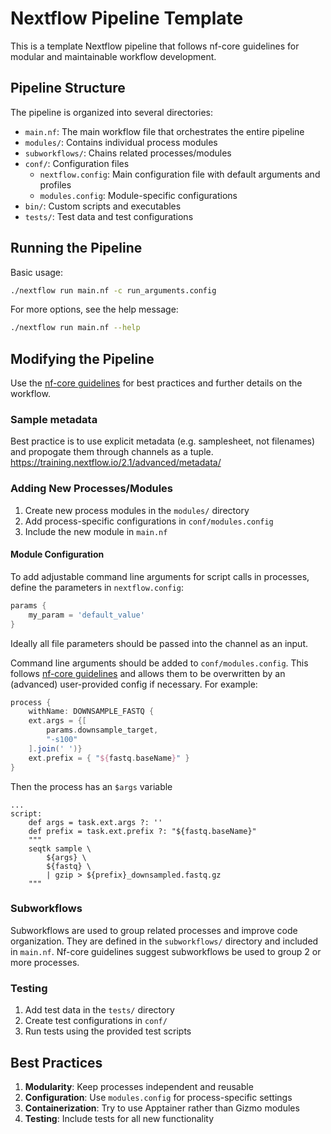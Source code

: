 # Nextflow Pipeline Template

This is a template Nextflow pipeline that follows nf-core guidelines for modular and maintainable workflow development.

## Pipeline Structure

The pipeline is organized into several directories:

- `main.nf`: The main workflow file that orchestrates the entire pipeline
- `modules/`: Contains individual process modules
- `subworkflows/`: Chains related processes/modules
- `conf/`: Configuration files
  - `nextflow.config`: Main configuration file with default arguments and profiles
  - `modules.config`: Module-specific configurations
- `bin/`: Custom scripts and executables
- `tests/`: Test data and test configurations

## Running the Pipeline

Basic usage:
```bash
./nextflow run main.nf -c run_arguments.config
```

For more options, see the help message:
```bash
./nextflow run main.nf --help
```

## Modifying the Pipeline

Use the [nf-core guidelines](https://nf-co.re/docs/guidelines/components/overview) for best practices and further details on the workflow.

### Sample metadata

Best practice is to use explicit metadata (e.g. samplesheet, not filenames) and propogate them through channels as a tuple.
https://training.nextflow.io/2.1/advanced/metadata/

### Adding New Processes/Modules

1. Create new process modules in the `modules/` directory
2. Add process-specific configurations in `conf/modules.config`
4. Include the new module in `main.nf`

#### Module Configuration

To add adjustable command line arguments for script calls in processes, define the parameters in `nextflow.config`:

```groovy
params {
    my_param = 'default_value'
}
```

Ideally all file parameters should be passed into the channel as an input.

Command line arguments should be added to `conf/modules.config`. This follows [nf-core guidelines](https://nf-co.re/docs/guidelines/components/modules#optional-command-arguments) and allows them to be overwritten by an (advanced) user-provided config if necessary. For example:

```groovy
process {
    withName: DOWNSAMPLE_FASTQ {
    ext.args = {[
        params.downsample_target, 
        "-s100"
    ].join(' ')}
    ext.prefix = { "${fastq.baseName}" }
}
```

Then the process has an `$args` variable

```grovy
...
script:
    def args = task.ext.args ?: ''
    def prefix = task.ext.prefix ?: "${fastq.baseName}"
    """
    seqtk sample \
        ${args} \
        ${fastq} \
        | gzip > ${prefix}_downsampled.fastq.gz
    """
```



### Subworkflows

Subworkflows are used to group related processes and improve code organization. They are defined in the `subworkflows/` directory and included in `main.nf`. Nf-core guidelines suggest subworkflows be used to group 2 or more processes.

### Testing

1. Add test data in the `tests/` directory
2. Create test configurations in `conf/`
3. Run tests using the provided test scripts

## Best Practices

1. **Modularity**: Keep processes independent and reusable
2. **Configuration**: Use `modules.config` for process-specific settings
3. **Containerization**: Try to use Apptainer rather than Gizmo modules
4. **Testing**: Include tests for all new functionality

